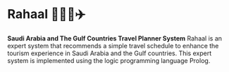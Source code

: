 # Rahaal 👨🏻‍✈️✈️

**Saudi Arabia and The Gulf Countries Travel Planner System**
Rahaal is an expert system that recommends a simple travel schedule to enhance the tourism experience in Saudi Arabia and the Gulf countries.
This expert system is implemented using the logic programming language Prolog.

